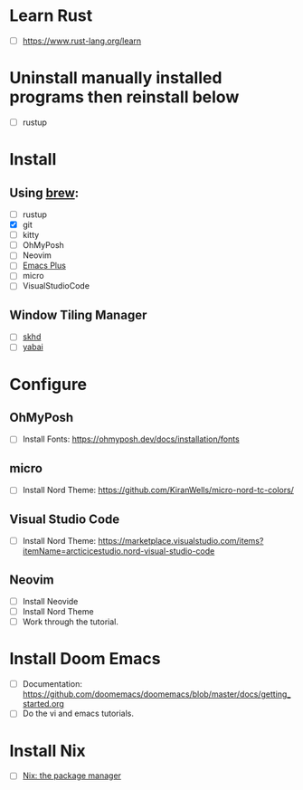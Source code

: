 # Learn Rust
 - [ ] https://www.rust-lang.org/learn

# Uninstall manually installed programs then reinstall below
 - [ ] rustup

# Install

## Using [brew](https://brew.sh/):
 - [ ] rustup
 - [x] git
 - [ ] kitty
 - [ ] OhMyPosh
 - [ ] Neovim
 - [ ] [Emacs Plus](https://github.com/d12frosted/homebrew-emacs-plus?tab=readme-ov-file#install)
 - [ ] micro
 - [ ] VisualStudioCode

## Window Tiling Manager
 - [ ] [skhd](https://github.com/koekeishiya/skhd)
 - [ ] [yabai](https://github.com/koekeishiya/yabai)

# Configure

## OhMyPosh
 - [ ] Install Fonts: https://ohmyposh.dev/docs/installation/fonts

## micro
 - [ ] Install Nord Theme: https://github.com/KiranWells/micro-nord-tc-colors/

## Visual Studio Code
 - [ ] Install Nord Theme: https://marketplace.visualstudio.com/items?itemName=arcticicestudio.nord-visual-studio-code

## Neovim
 - [ ] Install Neovide
 - [ ] Install Nord Theme
 - [ ] Work through the tutorial.

# Install Doom Emacs
 - [ ] Documentation: https://github.com/doomemacs/doomemacs/blob/master/docs/getting_started.org
 - [ ] Do the vi and emacs tutorials.

# Install Nix
 - [ ] [Nix: the package manager](https://nixos.org/download#nix-install-macos)
